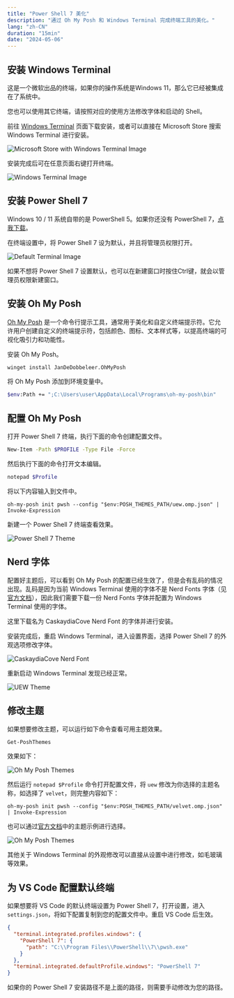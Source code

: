 ```yaml
---
title: "Power Shell 7 美化"
description: "通过 Oh My Posh 和 Windows Terminal 完成终端工具的美化。"
lang: "zh-CN"
duration: "15min"
date: "2024-05-06"
---
```


## 安装 Windows Terminal

这是一个微软出品的终端，如果你的操作系统是Windows 11，那么它已经被集成在了系统中。

您也可以使用其它终端，请按照对应的使用方法修改字体和启动的 Shell。

前往 [Windows Terminal](https://apps.microsoft.com/detail/9n0dx20hk701?hl=zh-cn&gl=cn) 页面下载安装，或者可以直接在 Microsoft Store 搜索 Windows Terminal 进行安装。

![Microsoft Store with Windows Terminal Image](/blog/power-shell-7-theme/microsoft-store.png)

安装完成后可在任意页面右键打开终端。

![Windows Terminal Image](/blog/power-shell-7-theme/windows-terminal.png)

## 安装 Power Shell 7

Windows 10 / 11 系统自带的是 PowerShell 5。如果你还没有 PowerShell 7，[点我下载](https://github.com/PowerShell/PowerShell/releases)。

在终端设置中，将 Power Shell 7 设为默认，并且将管理员权限打开。

![Default Terminal Image](/blog/power-shell-7-theme/default-terminal.png)

如果不想将 Power Shell 7 设置默认，也可以在新建窗口时按住Ctrl键，就会以管理员权限新建窗口。

## 安装 Oh My Posh

[Oh My Posh](https://ohmyposh.dev/) 是一个命令行提示工具，通常用于美化和自定义终端提示符。它允许用户创建自定义的终端提示符，包括颜色、图标、文本样式等，以提高终端的可视化吸引力和功能性。

安装 Oh My Posh。

```sh
winget install JanDeDobbeleer.OhMyPosh
```

将 Oh My Posh 添加到环境变量中。

```sh
$env:Path += ";C:\Users\user\AppData\Local\Programs\oh-my-posh\bin"
```

## 配置 Oh My Posh

打开 Power Shell 7 终端，执行下面的命令创建配置文件。

```sh
New-Item -Path $PROFILE -Type File -Force
```

然后执行下面的命令打开文本编辑。

```sh
notepad $Profile
```

将以下内容输入到文件中。

```
oh-my-posh init pwsh --config "$env:POSH_THEMES_PATH/uew.omp.json" | Invoke-Expression
```

新建一个 Power Shell 7 终端查看效果。

![Power Shell 7 Theme](/blog/power-shell-7-theme/no-font.png)

## Nerd 字体

配置好主题后，可以看到 Oh My Posh 的配置已经生效了，但是会有乱码的情况出现。乱码是因为当前 Windows Terminal 使用的字体不是 Nerd Fonts 字体（见[官方文档](https://www.nerdfonts.com/)），因此我们需要下载一份 Nerd Fonts 字体并配置为 Windows Terminal 使用的字体。

这里下载名为 CaskaydiaCove Nerd Font 的字体并进行安装。

安装完成后，重启 Windows Terminal，进入设置界面，选择 Power Shell 7 的外观选项修改字体。

![CaskaydiaCove Nerd Font](/blog/power-shell-7-theme/caskaydia-cove-nerd-font.png)

重新启动  Windows Terminal 发现已经正常。

![UEW Theme](/blog/power-shell-7-theme/uew-theme.png)

## 修改主题

如果想要修改主题，可以运行如下命令查看可用主题效果。

```sh
Get-PoshThemes
```

效果如下：

![Oh My Posh Themes](/blog/power-shell-7-theme/oh-my-posh-theme.png)

然后运行 `notepad $Profile` 命令打开配置文件，将 `uew` 修改为你选择的主题名称，如选择了 `velvet`，则完整内容如下：

```
oh-my-posh init pwsh --config "$env:POSH_THEMES_PATH/velvet.omp.json" | Invoke-Expression
```

也可以通过[官方文档](https://ohmyposh.dev/docs/themes)中的主题示例进行选择。

![Oh My Posh Themes](/blog/power-shell-7-theme/themes.png)

其他关于 Windows Terminal 的外观修改可以直接从设置中进行修改，如毛玻璃等效果。

## 为 VS Code 配置默认终端

如果想要将 VS Code 的默认终端设置为 Power Shell 7，打开设置，进入 `settings.json`，将如下配置复制到您的配置文件中。重启 VS Code 后生效。

```json
{
  "terminal.integrated.profiles.windows": {
    "PowerShell 7": {
      "path": "C:\\Program Files\\PowerShell\\7\\pwsh.exe"
    }
  },
  "terminal.integrated.defaultProfile.windows": "PowerShell 7"
}
```

如果你的 Power Shell 7 安装路径不是上面的路径，则需要手动修改为您的路径。
